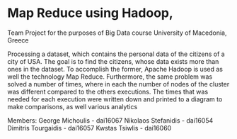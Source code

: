 # Map Reduce using Hadoop,
Team Project for the purposes of Big Data course
University of Macedonia, Greece

Processing a dataset, which contains the personal data of the citizens of a city of USA. The goal is to find the citizens, whose data exists more than ones in the dataset. To accomplish the former, Apache Hadoop is used as well the technology Map Reduce. Furthermore, the same problem was solved a number of times, where in each the number of nodes of the cluster was different compared to the others executions. The times that was needed for each execution were written down and printed to a diagram to make comparisons, as well various analytics

Members:
George Michoulis - dai16067
Nikolaos Stefanidis - dai16054
Dimitris Tourgaidis - dai16057
Kwstas Tsiwlis - dai16060
